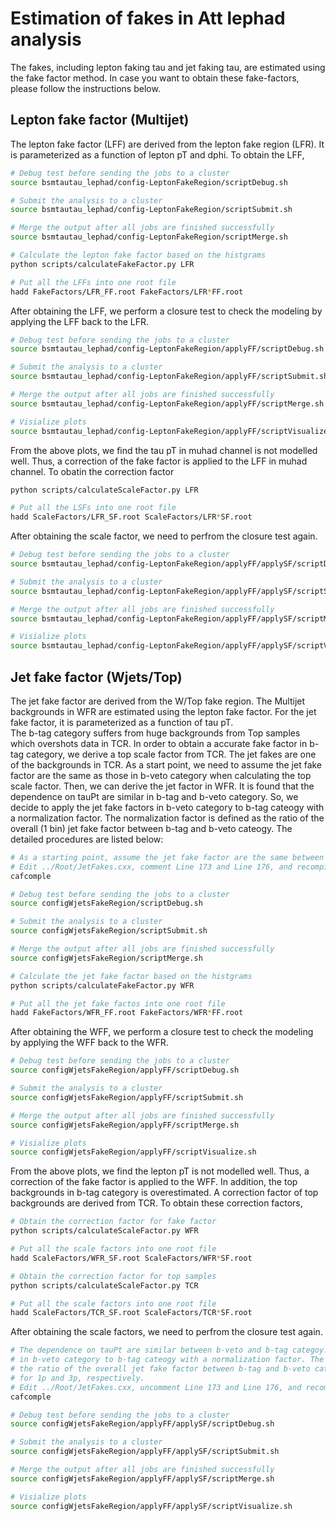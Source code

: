 Estimation of fakes in Att lephad analysis
=========================
The fakes, including lepton faking tau and jet faking tau, are estimated using the fake factor method.
In case you want to obtain these fake-factors, please follow the instructions below.

Lepton fake factor (Multijet)
-------------------------
The lepton fake factor (LFF) are derived from the lepton fake region (LFR). It is parameterized as 
a function of lepton pT and dphi. To obtain the LFF, 

```bash
# Debug test before sending the jobs to a cluster
source bsmtautau_lephad/config-LeptonFakeRegion/scriptDebug.sh

# Submit the analysis to a cluster
source bsmtautau_lephad/config-LeptonFakeRegion/scriptSubmit.sh

# Merge the output after all jobs are finished successfully
source bsmtautau_lephad/config-LeptonFakeRegion/scriptMerge.sh

# Calculate the lepton fake factor based on the histgrams 
python scripts/calculateFakeFactor.py LFR

# Put all the LFFs into one root file
hadd FakeFactors/LFR_FF.root FakeFactors/LFR*FF.root
```

After obtaining the LFF, we perform a closure test to check the modeling by applying the LFF back to the LFR.

```bash
# Debug test before sending the jobs to a cluster
source bsmtautau_lephad/config-LeptonFakeRegion/applyFF/scriptDebug.sh

# Submit the analysis to a cluster
source bsmtautau_lephad/config-LeptonFakeRegion/applyFF/scriptSubmit.sh

# Merge the output after all jobs are finished successfully
source bsmtautau_lephad/config-LeptonFakeRegion/applyFF/scriptMerge.sh

# Visialize plots
source bsmtautau_lephad/config-LeptonFakeRegion/applyFF/scriptVisualize.sh
```

From the above plots, we find the tau pT in muhad channel is not modelled well. Thus, a correction of the fake factor
is applied to the LFF in muhad channel. To obatin the correction factor

```bash
python scripts/calculateScaleFactor.py LFR

# Put all the LSFs into one root file
hadd ScaleFactors/LFR_SF.root ScaleFactors/LFR*SF.root
```

After obtaining the scale factor, we need to perfrom the closure test again.

```bash
# Debug test before sending the jobs to a cluster
source bsmtautau_lephad/config-LeptonFakeRegion/applyFF/applySF/scriptDebug.sh

# Submit the analysis to a cluster
source bsmtautau_lephad/config-LeptonFakeRegion/applyFF/applySF/scriptSubmit.sh

# Merge the output after all jobs are finished successfully
source bsmtautau_lephad/config-LeptonFakeRegion/applyFF/applySF/scriptMerge.sh

# Visialize plots
source bsmtautau_lephad/config-LeptonFakeRegion/applyFF/applySF/scriptVisualize.sh
``` 


Jet fake factor (Wjets/Top)
-------------------------
The jet fake factor are derived from the W/Top fake region. The Multijet backgrounds in WFR are estimated 
using the lepton fake factor. For the jet fake factor, it is parameterized as a function of tau pT.  
The b-tag category suffers from huge backgrounds from Top samples which overshots data in TCR. 
In order to obtain a accurate fake factor in b-tag category, we derive a top scale factor from TCR. 
The jet fakes are one of the backgrounds in TCR. As a start point, we need to assume the jet fake factor are 
the same as those in b-veto category when calculating the top scale factor. Then, we can derive the
jet factor in WFR. It is found that the dependence on tauPt are similar in
b-tag and b-veto category. So, we decide to apply the jet fake factors in b-veto category to b-tag cateogy
with a normalization factor. The normalization factor is defined as the ratio of the overall (1 bin) jet fake 
factor between b-tag and b-veto cateogy. The detailed procedures are listed below:

```bash
# As a starting point, assume the jet fake factor are the same between b-veto and b-tag category.
# Edit ../Root/JetFakes.cxx, comment Line 173 and Line 176, and recompile
cafcomple

# Debug test before sending the jobs to a cluster
source configWjetsFakeRegion/scriptDebug.sh

# Submit the analysis to a cluster
source configWjetsFakeRegion/scriptSubmit.sh

# Merge the output after all jobs are finished successfully
source configWjetsFakeRegion/scriptMerge.sh

# Calculate the jet fake factor based on the histgrams 
python scripts/calculateFakeFactor.py WFR

# Put all the jet fake factos into one root file
hadd FakeFactors/WFR_FF.root FakeFactors/WFR*FF.root
```

After obtaining the WFF, we perform a closure test to check the modeling by applying the WFF back to the WFR.

```bash
# Debug test before sending the jobs to a cluster
source configWjetsFakeRegion/applyFF/scriptDebug.sh

# Submit the analysis to a cluster
source configWjetsFakeRegion/applyFF/scriptSubmit.sh

# Merge the output after all jobs are finished successfully
source configWjetsFakeRegion/applyFF/scriptMerge.sh

# Visialize plots
source configWjetsFakeRegion/applyFF/scriptVisualize.sh
```

From the above plots, we find the lepton pT is not modelled well. Thus, a correction of the fake factor
is applied to the WFF. In addition, the top backgrounds in b-tag category is overestimated. A correction 
factor of top backgrounds are derived from TCR. To obtain these correction factors,

```bash
# Obtain the correction factor for fake factor
python scripts/calculateScaleFactor.py WFR

# Put all the scale factors into one root file
hadd ScaleFactors/WFR_SF.root ScaleFactors/WFR*SF.root

# Obtain the correction factor for top samples
python scripts/calculateScaleFactor.py TCR

# Put all the scale factors into one root file
hadd ScaleFactors/TCR_SF.root ScaleFactors/TCR*SF.root
```

After obtaining the scale factors, we need to perfrom the closure test again.

```bash
# The dependence on tauPt are similar between b-veto and b-tag categoy. Thus, we apply the jet fake factor
# in b-veto category to b-tag cateogy with a normalization factor. The normalization factor is defined as
# the ratio of the overall jet fake factor between b-tag and b-veto category. The values are 0.862 and 0.881
# for 1p and 3p, respectively. 
# Edit ../Root/JetFakes.cxx, uncomment Line 173 and Line 176, and recompile
cafcomple

# Debug test before sending the jobs to a cluster
source configWjetsFakeRegion/applyFF/applySF/scriptDebug.sh

# Submit the analysis to a cluster
source configWjetsFakeRegion/applyFF/applySF/scriptSubmit.sh

# Merge the output after all jobs are finished successfully
source configWjetsFakeRegion/applyFF/applySF/scriptMerge.sh

# Visialize plots
source configWjetsFakeRegion/applyFF/applySF/scriptVisualize.sh
``` 

